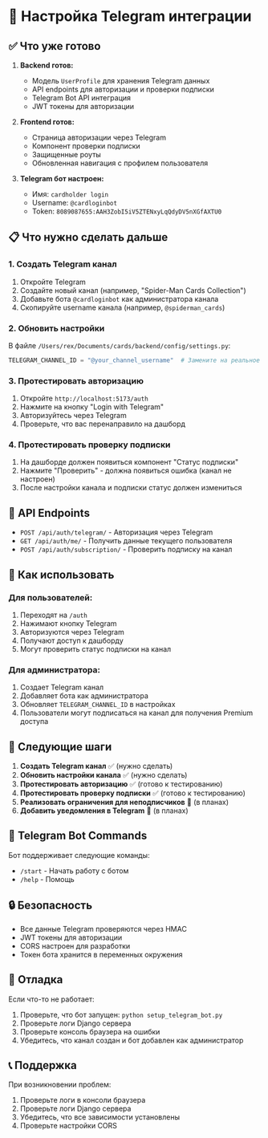 # 🤖 Настройка Telegram интеграции

## ✅ Что уже готово

1. **Backend готов:**
   - Модель `UserProfile` для хранения Telegram данных
   - API endpoints для авторизации и проверки подписки
   - Telegram Bot API интеграция
   - JWT токены для авторизации

2. **Frontend готов:**
   - Страница авторизации через Telegram
   - Компонент проверки подписки
   - Защищенные роуты
   - Обновленная навигация с профилем пользователя

3. **Telegram бот настроен:**
   - Имя: `cardholder login`
   - Username: `@cardloginbot`
   - Token: `8089087655:AAH3ZobI5iV5ZTENxyLqQdyDV5nXGfAXTU0`

## 📋 Что нужно сделать дальше

### 1. Создать Telegram канал

1. Откройте Telegram
2. Создайте новый канал (например, "Spider-Man Cards Collection")
3. Добавьте бота `@cardloginbot` как администратора канала
4. Скопируйте username канала (например, `@spiderman_cards`)

### 2. Обновить настройки

В файле `/Users/rex/Documents/cards/backend/config/settings.py`:

```python
TELEGRAM_CHANNEL_ID = "@your_channel_username"  # Замените на реальное имя канала
```

### 3. Протестировать авторизацию

1. Откройте `http://localhost:5173/auth`
2. Нажмите на кнопку "Login with Telegram"
3. Авторизуйтесь через Telegram
4. Проверьте, что вас перенаправило на дашборд

### 4. Протестировать проверку подписки

1. На дашборде должен появиться компонент "Статус подписки"
2. Нажмите "Проверить" - должна появиться ошибка (канал не настроен)
3. После настройки канала и подписки статус должен измениться

## 🔧 API Endpoints

- `POST /api/auth/telegram/` - Авторизация через Telegram
- `GET /api/auth/me/` - Получить данные текущего пользователя
- `POST /api/auth/subscription/` - Проверить подписку на канал

## 🚀 Как использовать

### Для пользователей:
1. Переходят на `/auth`
2. Нажимают кнопку Telegram
3. Авторизуются через Telegram
4. Получают доступ к дашборду
5. Могут проверить статус подписки на канал

### Для администратора:
1. Создает Telegram канал
2. Добавляет бота как администратора
3. Обновляет `TELEGRAM_CHANNEL_ID` в настройках
4. Пользователи могут подписаться на канал для получения Premium доступа

## 🎯 Следующие шаги

1. **Создать Telegram канал** ✅ (нужно сделать)
2. **Обновить настройки канала** ✅ (нужно сделать)
3. **Протестировать авторизацию** ✅ (готово к тестированию)
4. **Протестировать проверку подписки** ✅ (готово к тестированию)
5. **Реализовать ограничения для неподписчиков** 🔄 (в планах)
6. **Добавить уведомления в Telegram** 🔄 (в планах)

## 📱 Telegram Bot Commands

Бот поддерживает следующие команды:
- `/start` - Начать работу с ботом
- `/help` - Помощь

## 🔒 Безопасность

- Все данные Telegram проверяются через HMAC
- JWT токены для авторизации
- CORS настроен для разработки
- Токен бота хранится в переменных окружения

## 🐛 Отладка

Если что-то не работает:

1. Проверьте, что бот запущен: `python setup_telegram_bot.py`
2. Проверьте логи Django сервера
3. Проверьте консоль браузера на ошибки
4. Убедитесь, что канал создан и бот добавлен как администратор

## 📞 Поддержка

При возникновении проблем:
1. Проверьте логи в консоли браузера
2. Проверьте логи Django сервера
3. Убедитесь, что все зависимости установлены
4. Проверьте настройки CORS
